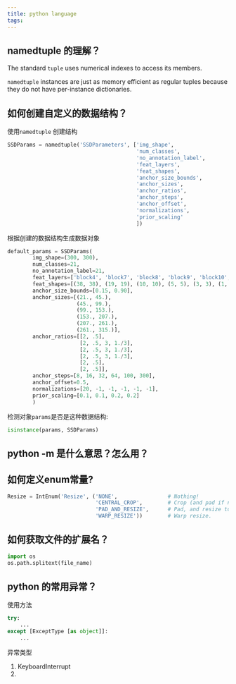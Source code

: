 ```yaml
---
title: python language
tags:
---
```


## namedtuple 的理解？
The standard `tuple` uses numerical indexes to access its members.

`namedtuple` instances are just as memory efficient as regular tuples because they do not have per-instance dictionaries.

## 如何创建自定义的数据结构？
使用`namedtuple` 创建结构
```python
SSDParams = namedtuple('SSDParameters', ['img_shape',
                                         'num_classes',
                                         'no_annotation_label',
                                         'feat_layers',
                                         'feat_shapes',
                                         'anchor_size_bounds',
                                         'anchor_sizes',
                                         'anchor_ratios',
                                         'anchor_steps',
                                         'anchor_offset',
                                         'normalizations',
                                         'prior_scaling'
                                         ])
```

根据创建的数据结构生成数据对象
```python
default_params = SSDParams(
        img_shape=(300, 300),
        num_classes=21,
        no_annotation_label=21,
        feat_layers=['block4', 'block7', 'block8', 'block9', 'block10', 'block11'],
        feat_shapes=[(38, 38), (19, 19), (10, 10), (5, 5), (3, 3), (1, 1)],
        anchor_size_bounds=[0.15, 0.90],
        anchor_sizes=[(21., 45.),
                      (45., 99.),
                      (99., 153.),
                      (153., 207.),
                      (207., 261.),
                      (261., 315.)],
        anchor_ratios=[[2, .5],
                       [2, .5, 3, 1./3],
                       [2, .5, 3, 1./3],
                       [2, .5, 3, 1./3],
                       [2, .5],
                       [2, .5]],
        anchor_steps=[8, 16, 32, 64, 100, 300],
        anchor_offset=0.5,
        normalizations=[20, -1, -1, -1, -1, -1],
        prior_scaling=[0.1, 0.1, 0.2, 0.2]
        )
```

检测对象`params`是否是这种数据结构:
```python
isinstance(params, SSDParams)
```

## python -m 是什么意思？怎么用？


## 如何定义enum常量?
``` python
Resize = IntEnum('Resize', ('NONE',                # Nothing!
                            'CENTRAL_CROP',        # Crop (and pad if necessary).
                            'PAD_AND_RESIZE',      # Pad, and resize to output shape.
                            'WARP_RESIZE'))        # Warp resize.
```


## 如何获取文件的扩展名？
``` python
import os
os.path.splitext(file_name)
```


## python 的常用异常？
使用方法
```python
try:
    ...
except [ExceptType [as object]]: 
    ...
```

异常类型
1. KeyboardInterrupt
2. 







